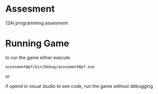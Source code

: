 # Assesment
12AI programming assesment



# Running Game 

to run the game either execute

  `assesmentWpf/bin/Debug/assesmentWpf.exe`

or 

if opend in visual studio to see code, run the game without debugging